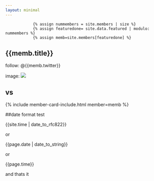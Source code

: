 ```yaml
---
layout: minimal
---
```

                {% assign nummembers = site.members | size %}
                {% assign featuredone= site.data.featured | modulo: nummembers %} 
                {% assign memb=site.members[featuredone] %}
## {{memb.title}}

follow: @{{memb.twitter}}

image: <img src="{{memb.avatar}}">

## vs

 {% include member-card-include.html member=memb %} 
 
 
 
##date format test

{{site.time | date_to_rfc822}}

or

{{page.date | date_to_string}}

or

{{page.time}}



and thats it

